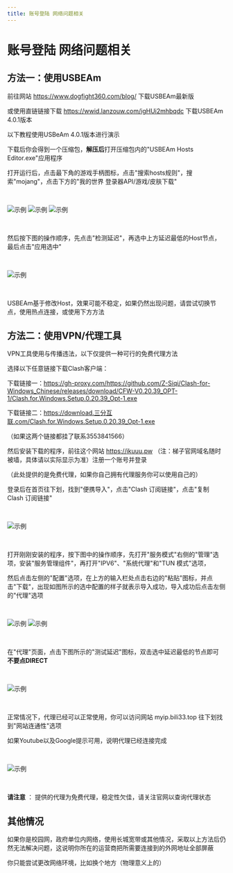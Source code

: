 ```yaml
---
title: 账号登陆 网络问题相关
---
```


# 账号登陆 网络问题相关

## 方法一：使用USBEAm

前往网站 https://www.dogfight360.com/blog/ 下载USBEAm最新版

或使用直链链接下载 https://wwid.lanzouw.com/igHUi2mhbqdc 下载USBEAm 4.0.1版本

以下教程使用USBeAm 4.0.1版本进行演示

下载后你会得到一个压缩包，**解压后**打开压缩包内的"USBEAm Hosts Editor.exe"应用程序

打开运行后，点击最下角的游戏手柄图标，点击"搜索hosts规则"，搜索"mojang"，点击下方的"我的世界 登录器API/游戏/皮肤下载"

<br>

![示例](internet/1.png)
![示例](internet/2.png)
![示例](internet/3.png)

<br>

然后按下图的操作顺序，先点击"检测延迟"，再选中上方延迟最低的Host节点，最后点击"应用选中"

<br>

![示例](internet/4.png)

<br>

USBEAm基于修改Host，效果可能不稳定，如果仍然出现问题，请尝试切换节点，使用热点连接，或使用下方方法

## 方法二：使用VPN/代理工具

VPN工具使用与传播违法，以下仅提供一种可行的免费代理方法

选择以下任意链接下载Clash客户端：

下载链接一：https://gh-proxy.com/https://github.com/Z-Siqi/Clash-for-Windows_Chinese/releases/download/CFW-V0.20.39_OPT-1/Clash.for.Windows.Setup.0.20.39_Opt-1.exe

下载链接二：https://download.三分互联.com/Clash.for.Windows.Setup.0.20.39_Opt-1.exe

（如果这两个链接都挂了联系3553841566）

然后安装下载的程序，前往这个网站 https://ikuuu.pw （注：梯子官网域名随时被墙，具体请以实际显示为准）注册一个账号并登录

（此处提供的是免费代理，如果你自己拥有代理服务你可以使用自己的）

登录后在首页往下划，找到"便携导入"，点击"Clash 订阅链接"，点击"复制 Clash 订阅链接"

<br>

![示例](internet/5.png)

<br>

打开刚刚安装的程序，按下图中的操作顺序，先打开"服务模式"右侧的"管理"选项，安装"服务管理组件"，再打开"IPV6"、"系统代理"和"TUN 模式"选项，

然后点击左侧的"配置"选项，在上方的输入栏处点击右边的"粘贴"图标，并点击"下载"，出现如图所示的选中配置的样子就表示导入成功，导入成功后点击左侧的"代理"选项

<br>

![示例](internet/6.png)
![示例](internet/7.png)

<br>

在"代理"页面，点击下图所示的"测试延迟"图标，双击选中延迟最低的节点即可 **不要点DIRECT**

<br>

![示例](internet/8.png)

<br>

正常情况下，代理已经可以正常使用，你可以访问网站 myip.bili33.top 往下划找到"网站连通性"选项

如果Youtube以及Google提示可用，说明代理已经连接完成

<br>

![示例](internet/9.png)

<br>

**请注意** ： 提供的代理为免费代理，稳定性欠佳，请关注官网以查询代理状态

## 其他情况 

如果你是校园网，政府单位内网络，使用长城宽带或其他情况，采取以上方法后仍然无法解决问题，这说明你所在的运营商把所需要连接到的外网地址全部屏蔽

你只能尝试更改网络环境，比如换个地方（物理意义上的）